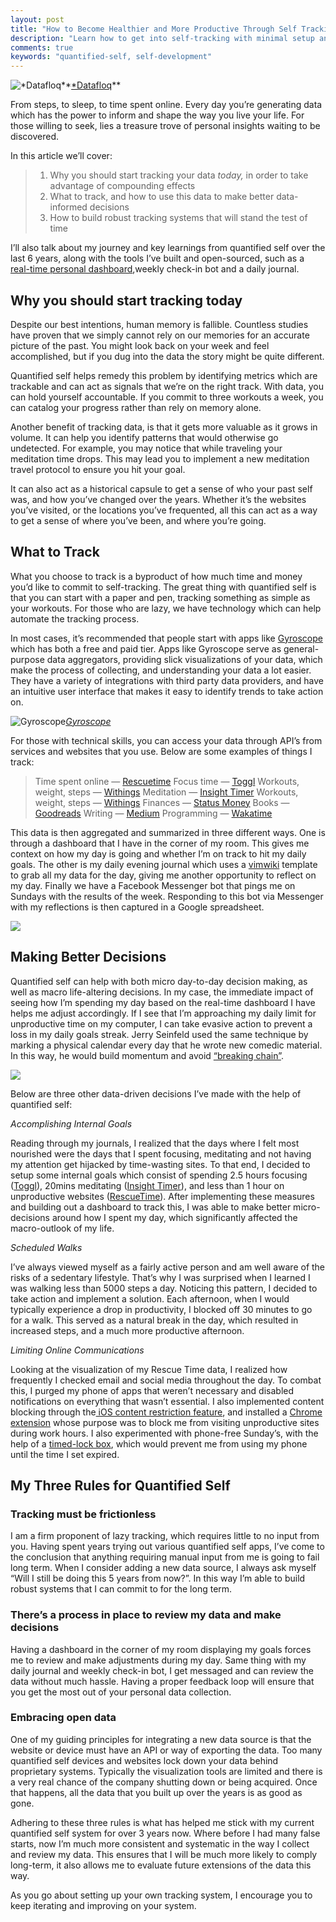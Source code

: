 ```yaml
---
layout: post
title: "How to Become Healthier and More Productive Through Self Tracking Without Spending Hundreds of Dollars"
description: "Learn how to get into self-tracking with minimal setup and maximum results"
comments: true
keywords: "quantified-self, self-development"
---
```


![[*Datafloq](https://datafloq.com/read/the-rise-of-the-quantified-self-and-what-it-means-/223)*](https://cdn-images-1.medium.com/max/2476/1*LlFLOHQR0vg6cVOgZn5XFg.png)*[*Datafloq](https://datafloq.com/read/the-rise-of-the-quantified-self-and-what-it-means-/223)**

From steps, to sleep, to time spent online. Every day you’re generating data which has the power to inform and shape the way you live your life. For those willing to seek, lies a treasure trove of personal insights waiting to be discovered.

In this article we’ll cover:
> 1. Why you should start tracking your data *today,* in order to take advantage of compounding effects
> 2. What to track, and how to use this data to make better data-informed decisions
> 3. How to build robust tracking systems that will stand the test of time

I’ll also talk about my journey and key learnings from quantified self over the last 6 years, along with the tools I’ve built and open-sourced, such as a [real-time personal dashboard](https://github.com/andreilys/personal_dashboard),weekly check-in bot and a daily journal.

## Why you should start tracking today

Despite our best intentions, human memory is fallible. Countless studies have proven that we simply cannot rely on our memories for an accurate picture of the past. You might look back on your week and feel accomplished, but if you dug into the data the story might be quite different.

Quantified self helps remedy this problem by identifying metrics which are trackable and can act as signals that we’re on the right track. With data, you can hold yourself accountable. If you commit to three workouts a week, you can catalog your progress rather than rely on memory alone.

Another benefit of tracking data, is that it gets more valuable as it grows in volume. It can help you identify patterns that would otherwise go undetected. For example, you may notice that while traveling your meditation time drops. This may lead you to implement a new meditation travel protocol to ensure you hit your goal.

It can also act as a historical capsule to get a sense of who your past self was, and how you’ve changed over the years. Whether it’s the websites you’ve visited, or the locations you’ve frequented, all this can act as a way to get a sense of where you’ve been, and where you’re going.

## What to Track

What you choose to track is a byproduct of how much time and money you’d like to commit to self-tracking. The great thing with quantified self is that you can start with a paper and pen, tracking something as simple as your workouts. For those who are lazy, we have technology which can help automate the tracking process.

In most cases, it’s recommended that people start with apps like [Gyroscope](https://gyrosco.pe/) which has both a free and paid tier. Apps like Gyroscope serve as general-purpose data aggregators, providing slick visualizations of your data, which make the process of collecting, and understanding your data a lot easier. They have a variety of integrations with third party data providers, and have an intuitive user interface that makes it easy to identify trends to take action on.

![[Gyroscope](https://gyrosco.pe/)](https://cdn-images-1.medium.com/max/2000/1*yqtk5iRX4gH1_bySt2XVZQ.png)*[Gyroscope](https://gyrosco.pe/)*

For those with technical skills, you can access your data through API’s from services and websites that you use. Below are some examples of things I track:

> Time spent online — [Rescuetime](https://www.rescuetime.com/)
> Focus time — [Toggl](https://toggl.com/)
> Workouts, weight, steps — [Withings](https://www.withings.com/)
> Meditation — [Insight Timer](https://insighttimer.com/)
> Workouts, weight, steps — [Withings](https://www.withings.com/)
> Finances — [Status Money](https://statusmoney.com/)
> Books — [Goodreads](https://www.goodreads.com/)
> Writing — [Medium](https://medium.com/)
> Programming — [Wakatime](https://wakatime.com/)

This data is then aggregated and summarized in three different ways. One is through a dashboard that I have in the corner of my room. This gives me context on how my day is going and whether I’m on track to hit my daily goals. The other is my daily evening journal which uses a [vimwiki](https://vimwiki.github.io) template to grab all my data for the day, giving me another opportunity to reflect on my day. Finally we have a Facebook Messenger bot that pings me on Sundays with the results of the week. Responding to this bot via Messenger with my reflections is then captured in a Google spreadsheet.

![](https://cdn-images-1.medium.com/max/2624/1*I6PKAnzVrdFrPO3r5r7gJA.png)

## Making Better Decisions

Quantified self can help with both micro day-to-day decision making, as well as macro life-altering decisions. In my case, the immediate impact of seeing how I’m spending my day based on the real-time dashboard I have helps me adjust accordingly. If I see that I’m approaching my daily limit for unproductive time on my computer, I can take evasive action to prevent a loss in my daily goals streak. Jerry Seinfeld used the same technique by marking a physical calendar every day that he wrote new comedic material. In this way, he would build momentum and avoid [“breaking chain”](https://www.writersstore.com/dont-break-the-chain-jerry-seinfeld/).

![](https://cdn-images-1.medium.com/max/2208/1*Ang8HOeKHkNrTS9WzxNYKQ.png)

Below are three other data-driven decisions I’ve made with the help of quantified self:

*Accomplishing Internal Goals*

Reading through my journals, I realized that the days where I felt most nourished were the days that I spent focusing, meditating and not having my attention get hijacked by time-wasting sites. To that end, I decided to setup some internal goals which consist of spending 2.5 hours focusing ([Toggl](https://toggl.com/)), 20mins meditating ([Insight Timer](https://insighttimer.com/)), and less than 1 hour on unproductive websites ([RescueTime](https://www.rescuetime.com/)). After implementing these measures and building out a dashboard to track this, I was able to make better micro-decisions around how I spent my day, which significantly affected the macro-outlook of my life.

*Scheduled Walks*

I’ve always viewed myself as a fairly active person and am well aware of the risks of a sedentary lifestyle. That’s why I was surprised when I learned I was walking less than 5000 steps a day. Noticing this pattern, I decided to take action and implement a solution. Each afternoon, when I would typically experience a drop in productivity, I blocked off 30 minutes to go for a walk. This served as a natural break in the day, which resulted in increased steps, and a much more productive afternoon.

*Limiting Online Communications*

Looking at the visualization of my Rescue Time data, I realized how frequently I checked email and social media throughout the day. To combat this, I purged my phone of apps that weren’t necessary and disabled notifications on everything that wasn’t essential. I also implemented content blocking through the[ iOS content restriction feature](https://support.apple.com/en-us/HT201304), and installed a [Chrome extension](https://chrome.google.com/webstore/detail/go-fucking-work/hibmkkpfegfiinilnlabbfnjcopdiiig?hl=en) whose purpose was to block me from visiting unproductive sites during work hours. I also experimented with phone-free Sunday’s, with the help of a [timed-lock box](https://www.amazon.com/Kitchen-Safe-Locking-Container-Height/dp/B00JGFQTD2), which would prevent me from using my phone until the time I set expired.

## My Three Rules for Quantified Self

### Tracking must be frictionless

I am a firm proponent of lazy tracking, which requires little to no input from you. Having spent years trying out various quantified self apps, I’ve come to the conclusion that anything requiring manual input from me is going to fail long term. When I consider adding a new data source, I always ask myself “Will I still be doing this 5 years from now?”. In this way I’m able to build robust systems that I can commit to for the long term.

### There’s a process in place to review my data and make decisions

Having a dashboard in the corner of my room displaying my goals forces me to review and make adjustments during my day. Same thing with my daily journal and weekly check-in bot, I get messaged and can review the data without much hassle. Having a proper feedback loop will ensure that you get the most out of your personal data collection.

### Embracing open data

One of my guiding principles for integrating a new data source is that the website or device must have an API or way of exporting the data. Too many quantified self devices and websites lock down your data behind proprietary systems. Typically the visualization tools are limited and there is a very real chance of the company shutting down or being acquired. Once that happens, all the data that you built up over the years is as good as gone.

Adhering to these three rules is what has helped me stick with my current quantified self system for over 3 years now. Where before I had many false starts, now I’m much more consistent and systematic in the way I collect and review my data. This ensures that I will be much more likely to comply long-term, it also allows me to evaluate future extensions of the data this way.

As you go about setting up your own tracking system, I encourage you to keep iterating and improving on your system.
